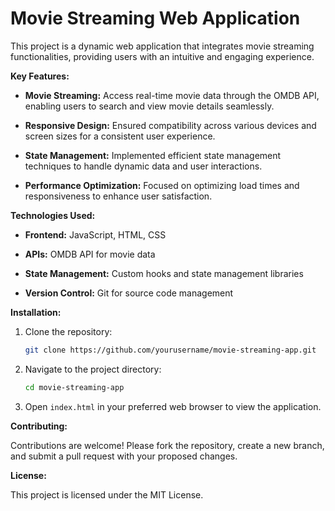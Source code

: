 # Movie Streaming Web Application

This project is a dynamic web application that integrates movie streaming functionalities, providing users with an intuitive and engaging experience.

**Key Features:**

- **Movie Streaming:** Access real-time movie data through the OMDB API, enabling users to search and view movie details seamlessly.

- **Responsive Design:** Ensured compatibility across various devices and screen sizes for a consistent user experience.

- **State Management:** Implemented efficient state management techniques to handle dynamic data and user interactions.

- **Performance Optimization:** Focused on optimizing load times and responsiveness to enhance user satisfaction.

**Technologies Used:**

- **Frontend:** JavaScript, HTML, CSS

- **APIs:** OMDB API for movie data

- **State Management:** Custom hooks and state management libraries

- **Version Control:** Git for source code management

**Installation:**

1. Clone the repository:

   ```bash
   git clone https://github.com/yourusername/movie-streaming-app.git
   ```

2. Navigate to the project directory:

   ```bash
   cd movie-streaming-app
   ```

3. Open `index.html` in your preferred web browser to view the application.

**Contributing:**

Contributions are welcome! Please fork the repository, create a new branch, and submit a pull request with your proposed changes.

**License:**

This project is licensed under the MIT License.
